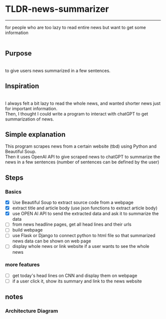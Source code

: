 # TLDR-news-summarizer
***
for people who are too lazy to read entire news but want to get some information
<br />
<br />

## Purpose
<br />
to give users news summarized in a few sentences.

## Inspiration
<br />
I always felt a bit lazy to read the whole news, and wanted shorter news just for important information.
<br />
Then, I thought I could write a program to interact with chatGPT to get summarization of news.

## Simple explanation
This program scrapes news from a certain website (tbd) using Python and Beautiful Soup.
<br />
Then it uses OpenAI API to give scraped news to chatGPT to summarize the news in a few sentences (number of sentences can be defined by the user)
<br />

## Steps
### Basics
- [x] Use Beautiful Soup to extract source code from a webpage
- [x] extract title and article body (use json functions to extract article body)
- [x] use OPEN AI API to send the extracted data and ask it to summarize the data
- [ ] from news headline pages, get all head lines and their urls
- [ ] build webpage
- [ ] use Flask or Django to connect python to html file so that summarized news data can be shown on web page
- [ ] display whole news or link website if a user wants to see the whole news

### more features
- [ ] get today's head lines on CNN and display them on webpage 
- [ ] if a user click it, show its summary and link to the news website

## notes


### Architecture Diagram

